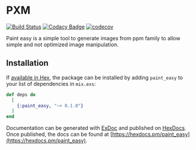 # PXM

[![Build Status](https://travis-ci.org/pmargreff/pxm.svg?branch=master)](https://travis-ci.org/pmargreff/pxm)
[![Codacy Badge](https://api.codacy.com/project/badge/Grade/3992b10867404721b3d811176f827e15)](https://app.codacy.com/app/pmargreff/pxm?utm_source=github.com&utm_medium=referral&utm_content=pmargreff/pxm&utm_campaign=Badge_Grade_Dashboard)
[![codecov](https://codecov.io/gh/pmargreff/pxm/branch/master/graph/badge.svg)](https://codecov.io/gh/pmargreff/pxm)

Paint easy is a simple tool to generate images from ppm family to allow simple and not optimized image manipulation.

## Installation

If [available in Hex](https://hex.pm/docs/publish), the package can be installed
by adding `paint_easy` to your list of dependencies in `mix.exs`:

```elixir
def deps do
  [
    {:paint_easy, "~> 0.1.0"}
  ]
end
```

Documentation can be generated with [ExDoc](https://github.com/elixir-lang/ex_doc)
and published on [HexDocs](https://hexdocs.pm). Once published, the docs can
be found at [https://hexdocs.pm/paint_easy](https://hexdocs.pm/paint_easy).
